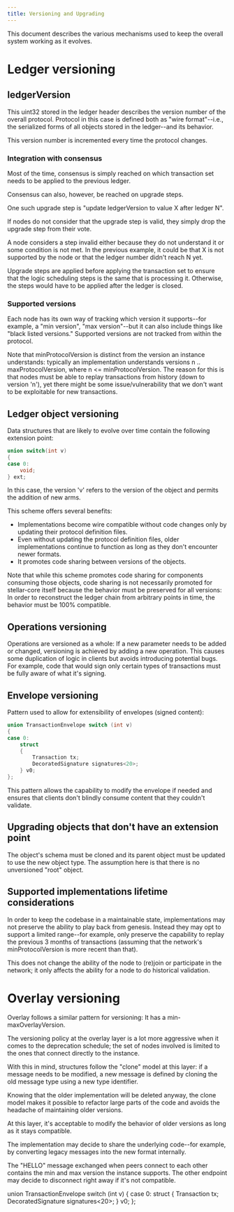 ```yaml
---
title: Versioning and Upgrading
---
```



This document describes the various mechanisms used to keep the overall system working as it evolves.

# Ledger versioning
## ledgerVersion
This uint32 stored in the ledger header describes the version number of the overall protocol.
Protocol in this case is defined both as "wire format"--i.e., the serialized forms of all objects stored in the ledger--and its behavior.

This version number is incremented every time the protocol changes.

### Integration with consensus
Most of the time, consensus is simply reached on which transaction set needs to be applied to the previous ledger.

Consensus can also, however, be reached on upgrade steps.

One such upgrade step is "update ledgerVersion to value X after ledger N".

If nodes do not consider that the upgrade step is valid, they simply drop the upgrade step from their vote.

A node considers a step invalid either because they do not understand it or some condition is not met. In the previous example, it could be that X is not supported by the node or that the ledger number didn't reach N yet.

Upgrade steps are applied before applying the transaction set to ensure that the logic scheduling steps is the same that is processing it. Otherwise, the steps would have to be applied after the ledger is closed.

### Supported versions
Each node has its own way of tracking which version it supports--for example, a "min version", "max version"--but it can also include things like "black listed versions." Supported versions are not tracked from within the protocol.

Note that minProtocolVersion is distinct from the version an instance understands:
typically an implementation understands versions n .. maxProtocolVersion, where n <= minProtocolVersion.
The reason for this is that nodes must be able to replay transactions from history (down to version 'n'), yet there might be some issue/vulnerability that we don't want to be exploitable for new transactions.

## Ledger object versioning

Data structures that are likely to evolve over time contain the following extension point:
```C++
union switch(int v)
{
case 0:
    void;
} ext;
```

In this case, the version 'v' refers to the version of the object and permits the addition of new arms.

This scheme offers several benefits:
* Implementations become wire compatible without code changes only by updating their protocol definition files.
* Even without updating the protocol definition files, older implementations continue to function as long as they don't encounter newer formats.
* It promotes code sharing between versions of the objects.

Note that while this scheme promotes code sharing for components consuming those objects, code sharing is not necessarily promoted for stellar-core itself because the behavior must be preserved for all versions: In order to reconstruct the ledger chain from arbitrary points in time, the behavior must be 100% compatible.

## Operations versioning

Operations are versioned as a whole: If a new parameter needs to be added or changed, versioning is achieved by adding a new operation.
This causes some duplication of logic in clients but avoids introducing potential bugs. For example, code that would sign only certain types of transactions must be fully aware of what it's signing.

## Envelope versioning

Pattern used to allow for extensibility of envelopes (signed content):
```C++
union TransactionEnvelope switch (int v)
{
case 0:
    struct
    {
        Transaction tx;
        DecoratedSignature signatures<20>;
    } v0;
};
```

This pattern allows the capability to modify the envelope if needed and ensures that clients don't blindly consume content that they couldn't validate.

## Upgrading objects that don't have an extension point

The object's schema must be cloned and its parent object must be updated to use the new object type. The assumption here is that there is no unversioned "root" object.

## Supported implementations lifetime considerations

In order to keep the codebase in a maintainable state, implementations may not preserve the ability to play back from genesis. Instead they may opt to support a limited range--for example, only preserve the capability to replay the previous 3 months of transactions (assuming that the network's minProtocolVersion is more recent than that).

This does not change the ability of the node to (re)join or participate in the network; it only affects the ability for a node to do historical validation.

# Overlay versioning

Overlay follows a similar pattern for versioning: It has a min-maxOverlayVersion.

The versioning policy at the overlay layer is a lot more aggressive when it comes to the deprecation schedule; the set of nodes involved is limited to the ones that connect directly to the instance.

With this in mind, structures follow the "clone" model at this layer:
if a message needs to be modified, a new message is defined by cloning the old message type using a new type identifier.

Knowing that the older implementation will be deleted anyway, the clone model makes it possible to refactor large parts of the code and avoids the headache of maintaining older versions.

At this layer, it's acceptable to modify the behavior of older versions as long as it stays compatible.

The implementation may decide to share the underlying code--for example, by converting legacy messages into the new format internally.

The "HELLO" message exchanged when peers connect to each other contains the min and max version the instance supports. The other endpoint may decide to disconnect right away if it's not compatible.


union TransactionEnvelope switch (int v)
{
case 0:
    struct
    {
        Transaction tx;
        DecoratedSignature signatures<20>;
    } v0;
};

